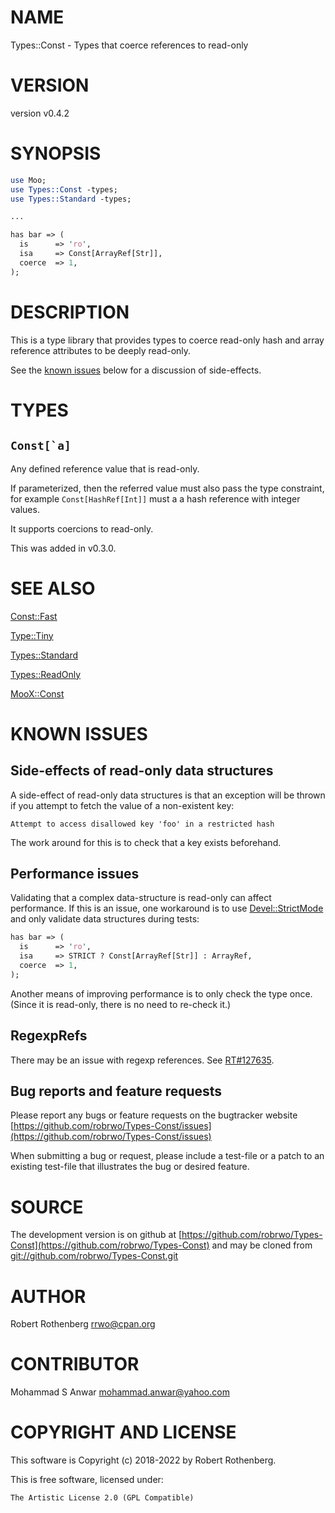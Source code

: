 # NAME

Types::Const - Types that coerce references to read-only

# VERSION

version v0.4.2

# SYNOPSIS

```perl
use Moo;
use Types::Const -types;
use Types::Standard -types;

...

has bar => (
  is      => 'ro',
  isa     => Const[ArrayRef[Str]],
  coerce  => 1,
);
```

# DESCRIPTION

This is a type library that provides types to coerce read-only hash
and array reference attributes to be deeply read-only.

See the [known issues](#known-issues) below for a discussion of
side-effects.

# TYPES

## `` Const[`a] ``

Any defined reference value that is read-only.

If parameterized, then the referred value must also pass the type
constraint, for example `Const[HashRef[Int]]` must a a hash reference
with integer values.

It supports coercions to read-only.

This was added in v0.3.0.

# SEE ALSO

[Const::Fast](https://metacpan.org/pod/Const::Fast)

[Type::Tiny](https://metacpan.org/pod/Type::Tiny)

[Types::Standard](https://metacpan.org/pod/Types::Standard)

[Types::ReadOnly](https://metacpan.org/pod/Types::ReadOnly)

[MooX::Const](https://metacpan.org/pod/MooX::Const)

# KNOWN ISSUES

## Side-effects of read-only data structures

A side-effect of read-only data structures is that an exception will
be thrown if you attempt to fetch the value of a non-existent key:

```
Attempt to access disallowed key 'foo' in a restricted hash
```

The work around for this is to check that a key exists beforehand.

## Performance issues

Validating that a complex data-structure is read-only can affect
performance.  If this is an issue, one workaround is to use
[Devel::StrictMode](https://metacpan.org/pod/Devel::StrictMode) and only validate data structures during tests:

```perl
has bar => (
  is      => 'ro',
  isa     => STRICT ? Const[ArrayRef[Str]] : ArrayRef,
  coerce  => 1,
);
```

Another means of improving performance is to only check the type
once. (Since it is read-only, there is no need to re-check it.)

## RegexpRefs

There may be an issue with regexp references. See
[RT#127635](https://rt.cpan.org/Ticket/Display.html?id=127635).

## Bug reports and feature requests

Please report any bugs or feature requests on the bugtracker website
[https://github.com/robrwo/Types-Const/issues](https://github.com/robrwo/Types-Const/issues)

When submitting a bug or request, please include a test-file or a
patch to an existing test-file that illustrates the bug or desired
feature.

# SOURCE

The development version is on github at [https://github.com/robrwo/Types-Const](https://github.com/robrwo/Types-Const)
and may be cloned from [git://github.com/robrwo/Types-Const.git](git://github.com/robrwo/Types-Const.git)

# AUTHOR

Robert Rothenberg <rrwo@cpan.org>

# CONTRIBUTOR

Mohammad S Anwar <mohammad.anwar@yahoo.com>

# COPYRIGHT AND LICENSE

This software is Copyright (c) 2018-2022 by Robert Rothenberg.

This is free software, licensed under:

```
The Artistic License 2.0 (GPL Compatible)
```
